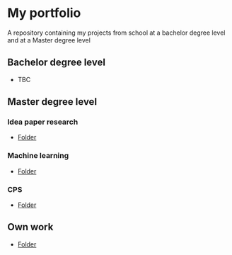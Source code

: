 # My portfolio

A repository containing my projects from school at a bachelor degree level and at a Master degree level

## Bachelor degree level

- TBC

## Master degree level

### Idea paper research

- [Folder](https://github.com/AleksanderVEriksen/My_Projects/tree/main/Idea%20paper%20research)

### Machine learning

- [Folder](https://github.com/AleksanderVEriksen/My_Projects/tree/main/Jupyter%20Notebook/Machine%20learning)

### CPS

- [Folder](https://github.com/AleksanderVEriksen/My_Projects/tree/main/Jupyter%20Notebook/CPS)

## Own work

- [Folder](https://github.com/AleksanderVEriksen/My_Projects/tree/main/Jupyter%20Notebook/CPS)
